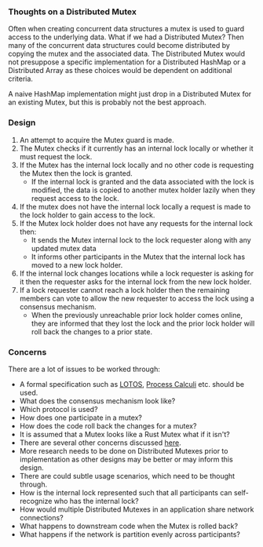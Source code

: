 ### Thoughts on a Distributed Mutex

Often when creating concurrent data structures a mutex is used to guard access
to the underlying data. What if we had a Distributed Mutex? Then many of
the concurrent data structures could become distributed by copying the mutex
and the associated data. The Distributed Mutex would not presuppose a specific
implementation for a Distributed HashMap or a Distributed Array as these
choices would be dependent on additional criteria. 

A naive HashMap implementation might just drop in a Distributed Mutex for an
existing Mutex, but this is probably not the best approach.

### Design

1. An attempt to acquire the Mutex guard is made.
2. The Mutex checks if it currently has an internal lock locally or whether it must request the lock.
3. If the Mutex has the internal lock locally and no other code is requesting the Mutex then the lock is granted.
    - If the internal lock is granted and the data associated with the lock is modified, the data is
      copied to another mutex holder lazily when they request access to the lock.
4. If the mutex does not have the internal lock locally a request is made to the lock holder to gain access to the lock.
5. If the Mutex lock holder does not have any requests for the internal lock then:
    - It sends the Mutex internal lock to the lock requester along with any updated mutex data
    - It informs other participants in the Mutex that the internal lock has moved to a new lock holder.
6. If the internal lock changes locations while a lock requester is asking for 
   it then the requester asks for the internal lock from the new lock holder.
7. If a lock requester cannot reach a lock holder then the remaining members
    can vote to allow the new requester to access the lock using a consensus 
    mechanism.
    - When the previously unreachable prior lock holder comes online, they are informed
        that they lost the lock and the prior lock holder will roll back the changes
        to a prior state.

### Concerns

There are a lot of issues to be worked through:

- A formal specification such as 
  [LOTOS](https://en.wikipedia.org/wiki/Language_Of_Temporal_Ordering_Specification),
  [Process Calculi](https://en.wikipedia.org/wiki/Language_Of_Temporal_Ordering_Specification) 
  etc. should be used.
- What does the consensus mechanism look like?
- Which protocol is used?
- How does one participate in a mutex?
- How does the code roll back the changes for a mutex?
- It is assumed that a Mutex looks like a Rust Mutex what if it isn't?
- There are several other concerns discussed [here](https://cliffle.com/blog/rust-mutexes/).
- More research needs to be done on Distributed Mutexes prior to implementation
    as other designs may be better or may inform this design.
- There are could subtle usage scenarios, which need to be thought through.
- How is the internal lock represented such that all participants can self-recognize 
  who has the internal lock?
- How would multiple Distributed Mutexes in an application share network connections?
- What happens to downstream code when the Mutex is rolled back?
- What happens if the network is partition evenly across participants?

